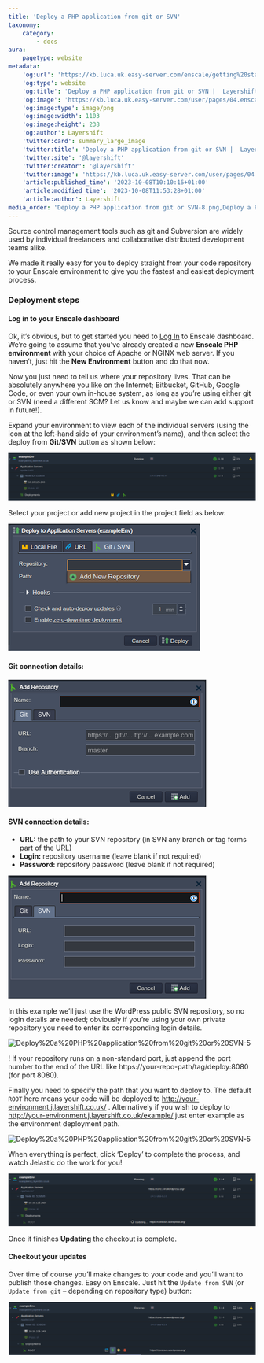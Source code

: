 ```yaml
---
title: 'Deploy a PHP application from git or SVN'
taxonomy:
    category:
        - docs
aura:
    pagetype: website
metadata:
    'og:url': 'https://kb.luca.uk.easy-server.com/enscale/getting%20started/deploy-a-php-application-from-git-or-svn'
    'og:type': website
    'og:title': 'Deploy a PHP application from git or SVN |  Layershift KB'
    'og:image': 'https://kb.luca.uk.easy-server.com/user/pages/04.enscale/04.getting started/10.deploy-a-php-application-from-git-or-svn/Deploy a PHP application from git or SVN-8.png'
    'og:image:type': image/png
    'og:image:width': 1103
    'og:image:height': 238
    'og:author': Layershift
    'twitter:card': summary_large_image
    'twitter:title': 'Deploy a PHP application from git or SVN |  Layershift KB'
    'twitter:site': '@layershift'
    'twitter:creator': '@layershift'
    'twitter:image': 'https://kb.luca.uk.easy-server.com/user/pages/04.enscale/04.getting started/10.deploy-a-php-application-from-git-or-svn/Deploy a PHP application from git or SVN-8.png'
    'article:published_time': '2023-10-08T10:10:16+01:00'
    'article:modified_time': '2023-10-08T11:53:28+01:00'
    'article:author': Layershift
media_order: 'Deploy a PHP application from git or SVN-8.png,Deploy a PHP application from git or SVN-1.png,Deploy a PHP application from git or SVN-2.png,Deploy a PHP application from git or SVN-3.png,Deploy a PHP application from git or SVN-4.png,Deploy a PHP application from git or SVN-5.png,Deploy a PHP application from git or SVN-7.png,Deploy a PHP application from git or SVN-6.png'
---
```


Source control management tools such as git and Subversion are widely used by individual freelancers and collaborative distributed development teams alike.

We made it really easy for you to deploy straight from your code repository to your Enscale environment to give you the fastest and easiest deployment process.

### Deployment steps

#### Log in to your Enscale dashboard

Ok, it’s obvious, but to get started you need to [Log In](https://app.enscale.cloud/) to Enscale dashboard. We’re going to assume that you’ve already created a new **Enscale PHP environment** with your choice of Apache or NGINX web server. If you haven’t, just hit the **New Environment** button and do that now.

Now you just need to tell us where your repository lives. That can be absolutely anywhere you like on the Internet; Bitbucket, GitHub, Google Code, or even your own in-house system, as long as you’re using either git or SVN (need a different SCM? Let us know and maybe we can add support in future!).

Expand your environment to view each of the individual servers (using the icon at the left-hand side of your environment’s name), and then select the deploy from **Git/SVN** button as shown below:

![Deploy%20a%20PHP%20application%20from%20git%20or%20SVN-1](Deploy%20a%20PHP%20application%20from%20git%20or%20SVN-1.png "Deploy%20a%20PHP%20application%20from%20git%20or%20SVN-1")

Select your project or add new project in the project field as below:

![Deploy%20a%20PHP%20application%20from%20git%20or%20SVN-2](Deploy%20a%20PHP%20application%20from%20git%20or%20SVN-2.png "Deploy%20a%20PHP%20application%20from%20git%20or%20SVN-2")

#### Git connection details:

![Deploy%20a%20PHP%20application%20from%20git%20or%20SVN-3](Deploy%20a%20PHP%20application%20from%20git%20or%20SVN-3.png "Deploy%20a%20PHP%20application%20from%20git%20or%20SVN-3")

#### SVN connection details:

* **URL:** the path to your SVN repository (in SVN any branch or tag forms part of the URL)
* **Login:** repository username (leave blank if not required)
* **Password:** repository password (leave blank if not required)

![Deploy%20a%20PHP%20application%20from%20git%20or%20SVN-4](Deploy%20a%20PHP%20application%20from%20git%20or%20SVN-4.png "Deploy%20a%20PHP%20application%20from%20git%20or%20SVN-4")

In this example we’ll just use the WordPress public SVN repository, so no login details are needed; obviously if you’re using your own private repository you need to enter its corresponding login details.

![Deploy%20a%20PHP%20application%20from%20git%20or%20SVN-5](Deploy%20a%20PHP%20application%20from%20git%20or%20SVN-5.png "Deploy%20a%20PHP%20application%20from%20git%20or%20SVN-5")

! If your repository runs on a non-standard port, just append the port number to the end of the URL like https://your-repo-path/tag/deploy:8080 (for port 8080).

Finally you need to specify the path that you want to deploy to. The default `ROOT` here means your code will be deployed to http://your-environment.j.layershift.co.uk/ . Alternatively if you wish to deploy to http://your-environment.j.layershift.co.uk/example/ just enter example as the environment deployment path.

![Deploy%20a%20PHP%20application%20from%20git%20or%20SVN-5](Deploy%20a%20PHP%20application%20from%20git%20or%20SVN-5.png "Deploy%20a%20PHP%20application%20from%20git%20or%20SVN-5")

When everything is perfect, click ‘Deploy’ to complete the process, and watch Jelastic do the work for you!

![Deploy%20a%20PHP%20application%20from%20git%20or%20SVN-7](Deploy%20a%20PHP%20application%20from%20git%20or%20SVN-7.png "Deploy%20a%20PHP%20application%20from%20git%20or%20SVN-7")

Once it finishes **Updating** the checkout is complete.

#### Checkout your updates

Over time of course you’ll make changes to your code and you’ll want to publish those changes. Easy on Enscale. Just hit the `Update from SVN` (or `Update from git` – depending on repository type) button:

![Deploy%20a%20PHP%20application%20from%20git%20or%20SVN-8](Deploy%20a%20PHP%20application%20from%20git%20or%20SVN-8.png "Deploy%20a%20PHP%20application%20from%20git%20or%20SVN-8")
